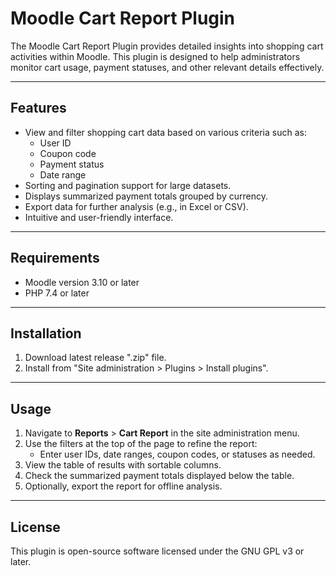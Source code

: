 # Moodle Cart Report Plugin

The Moodle Cart Report Plugin provides detailed insights into shopping cart activities within Moodle. This plugin is designed to help administrators monitor cart usage, payment statuses, and other relevant details effectively.

---

## Features

- View and filter shopping cart data based on various criteria such as:
    - User ID
    - Coupon code
    - Payment status
    - Date range
- Sorting and pagination support for large datasets.
- Displays summarized payment totals grouped by currency.
- Export data for further analysis (e.g., in Excel or CSV).
- Intuitive and user-friendly interface.

---

## Requirements

- Moodle version 3.10 or later
- PHP 7.4 or later

---

## Installation

1. Download latest release ".zip" file.
2. Install from "Site administration > Plugins > Install plugins".

---

## Usage

1. Navigate to **Reports** > **Cart Report** in the site administration menu.
2. Use the filters at the top of the page to refine the report:
    - Enter user IDs, date ranges, coupon codes, or statuses as needed.
3. View the table of results with sortable columns.
4. Check the summarized payment totals displayed below the table.
5. Optionally, export the report for offline analysis.

---

## License

This plugin is open-source software licensed under the GNU GPL v3 or later.
